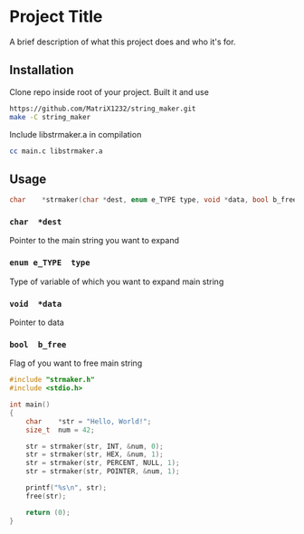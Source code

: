 # Project Title

A brief description of what this project does and who it's for.

## Installation

Clone repo inside root of your project. Built it and use

```sh
https://github.com/MatriX1232/string_maker.git
make -C string_maker
```
Include libstrmaker.a in compilation
```sh
cc main.c libstrmaker.a
```

## Usage
```C
char	*strmaker(char *dest, enum e_TYPE type, void *data, bool b_free);
```
### ```char  *dest```
Pointer to the main string you want to expand

### ```enum e_TYPE  type```
Type of variable of which you want to expand main string

### ```void  *data```
Pointer to data

### ```bool  b_free```
Flag of you want to free main string

```C
#include "strmaker.h"
#include <stdio.h>

int	main()
{
	char	*str = "Hello, World!";
	size_t	num = 42;

	str = strmaker(str, INT, &num, 0);
	str = strmaker(str, HEX, &num, 1);
	str = strmaker(str, PERCENT, NULL, 1);
	str = strmaker(str, POINTER, &num, 1);

	printf("%s\n", str);
	free(str);

	return (0);
}
```
